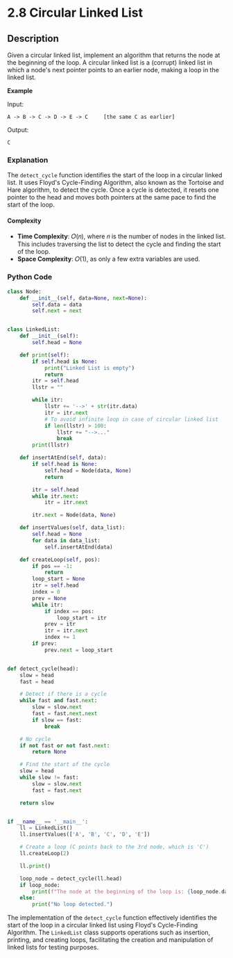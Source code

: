 # 2.8 Circular Linked List

## Description
Given a circular linked list, implement an algorithm that returns the node at the beginning of the loop. A circular linked list is a (corrupt) linked list in which a node's next pointer points to an earlier node, making a loop in the linked list.

**Example**

Input:
```
A -> B -> C -> D -> E -> C     [the same C as earlier]
```
Output:
```
C
```

### Explanation
The `detect_cycle` function identifies the start of the loop in a circular linked list. It uses Floyd's Cycle-Finding Algorithm, also known as the Tortoise and Hare algorithm, to detect the cycle. Once a cycle is detected, it resets one pointer to the head and moves both pointers at the same pace to find the start of the loop.

#### Complexity
- **Time Complexity**: 𝑂(𝑛), where 𝑛 is the number of nodes in the linked list. This includes traversing the list to detect the cycle and finding the start of the loop.
- **Space Complexity**: 𝑂(1), as only a few extra variables are used.

### Python Code

```python
class Node:
    def __init__(self, data=None, next=None):
        self.data = data
        self.next = next


class LinkedList:
    def __init__(self):
        self.head = None

    def print(self):
        if self.head is None:
            print("Linked List is empty")
            return
        itr = self.head
        llstr = ""

        while itr:
            llstr += '-->' + str(itr.data)
            itr = itr.next
            # To avoid infinite loop in case of circular linked list
            if len(llstr) > 100:
                llstr += "-->..."
                break
        print(llstr)

    def insertAtEnd(self, data):
        if self.head is None:
            self.head = Node(data, None)
            return

        itr = self.head
        while itr.next:
            itr = itr.next

        itr.next = Node(data, None)

    def insertValues(self, data_list):
        self.head = None
        for data in data_list:
            self.insertAtEnd(data)

    def createLoop(self, pos):
        if pos == -1:
            return
        loop_start = None
        itr = self.head
        index = 0
        prev = None
        while itr:
            if index == pos:
                loop_start = itr
            prev = itr
            itr = itr.next
            index += 1
        if prev:
            prev.next = loop_start


def detect_cycle(head):
    slow = head
    fast = head

    # Detect if there is a cycle
    while fast and fast.next:
        slow = slow.next
        fast = fast.next.next
        if slow == fast:
            break

    # No cycle
    if not fast or not fast.next:
        return None

    # Find the start of the cycle
    slow = head
    while slow != fast:
        slow = slow.next
        fast = fast.next

    return slow


if __name__ == '__main__':
    ll = LinkedList()
    ll.insertValues(['A', 'B', 'C', 'D', 'E'])

    # Create a loop (C points back to the 3rd node, which is 'C')
    ll.createLoop(2)

    ll.print()

    loop_node = detect_cycle(ll.head)
    if loop_node:
        print(f"The node at the beginning of the loop is: {loop_node.data}")
    else:
        print("No loop detected.")
```

The implementation of the `detect_cycle` function effectively identifies the start of the loop in a circular linked list using Floyd's Cycle-Finding Algorithm. The `LinkedList` class supports operations such as insertion, printing, and creating loops, facilitating the creation and manipulation of linked lists for testing purposes.
